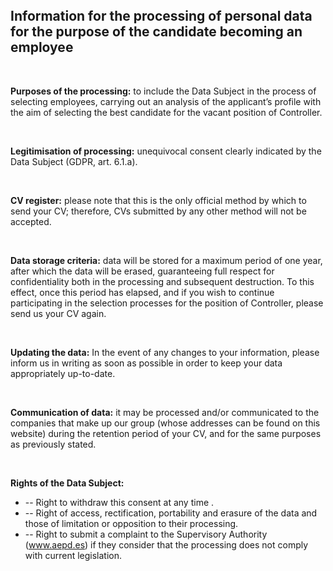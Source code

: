 ---
---

<br/>
<br/>
<br/>

<h2>Information for the processing of personal data for the purpose of the candidate becoming an employee</h2>

<br/>

**Purposes of the processing:** to include the Data Subject in the process of selecting employees, carrying out an analysis of the applicant’s profile with the aim of selecting the best candidate for the vacant position of Controller.

<br/>

**Legitimisation of processing:** unequivocal consent clearly indicated by the Data Subject (GDPR, art. 6.1.a).

<br/>

**CV register:** please note that this is the only official method by which to send your CV; therefore, CVs submitted by any other method will not be accepted.

<br/>

**Data storage criteria:** data will be stored for a maximum period of one year, after which the data will be erased, guaranteeing full respect for confidentiality both in the processing and subsequent destruction. To this effect, once this period has elapsed, and if you wish to continue participating in the selection processes for the position of Controller, please send us your CV again.

<br/>

**Updating the data:** In the event of any changes to your information, please inform us in writing as soon as possible in order to keep your data appropriately up-to-date.

<br/>

**Communication of data:** it may be processed and/or communicated to the companies that make up our group (whose addresses can be found on this website) during the retention period of your CV, and for the same purposes as previously stated.

<br/>

**Rights of the Data Subject:**

- -- Right to withdraw this consent at any time .
- -- Right of access, rectification, portability and erasure of the data and those of limitation or opposition to their processing.
- -- Right to submit a complaint to the Supervisory Authority (www.aepd.es) if they consider that the processing does not comply with current legislation.

<br/>
<br/>
<br/>
<br/>
<br/>
<br/>
<br/>
